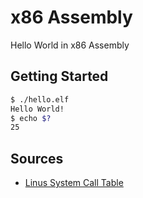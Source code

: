 # x86 Assembly

Hello World in x86 Assembly

## Getting Started

```bash
$ ./hello.elf
Hello World!
$ echo $?
25
```

## Sources
- [Linus System Call Table](https://chromium.googlesource.com/chromiumos/docs/+/master/constants/syscalls.md)